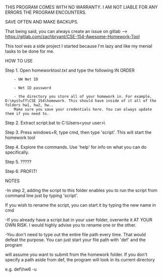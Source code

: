 THIS PROGRAM COMES WITH NO WARRANTY. I AM NOT LIABLE FOR ANY ERRORS THE PROGRAM ENCOUNTERS. 

SAVE OFTEN AND MAKE BACKUPS.

That being said, you can always create an issue on gitlab --> https://gitlab.com/zachbryant/CSE-154-Awesome-Homework-Tool

This tool was a side project I started because I'm lazy and like my menial tasks to be done for me.

HOW TO USE

Step 1. Open homeworktool.txt and type the following IN ORDER

        - UW Net ID
        
        - Net ID password
        
        - the directory you store all of your homework in. For example, D:\mystuff\CSE 154\homework. This should have inside of it all of the folders hw1, hw2, hw..
        Make sure you save your credentials here. You can always update them if you need to.

Step 2. Extract script.bat to C:\Users\<your user>\

Step 3. Press windows+R, type cmd, then type 'script'. This will start the homework tool

Step 4. Explore the commands. Use 'help' for info on what you can do specifically.

Step 5. ?????

Step 6. PROFIT!

NOTES

-In step 2, adding the script to this folder enables you to run the script from command line just by typing 'script'. 

If you wish to rename the script, you can start it by typing the new name in cmd

-If you already have a script.bat in your user folder, overwrite it AT YOUR OWN RISK. I would highly advise you to rename one or the other.

-You don't need to type out the entire file path every time. That would defeat the purpose. You can just start your file path with 'def' and the program

will assume you want to submit from the homework folder. If you don't specify a path aside from def, the program will look in its current directory

e.g. def\hw6 -u